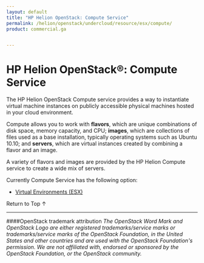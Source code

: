 ```yaml
---
layout: default
title: "HP Helion OpenStack: Compute Service"
permalink: /helion/openstack/undercloud/resource/esx/compute/
product: commercial.ga


---
```

<!--PUBLISHED-->


<script>

function PageRefresh {
onLoad="window.refresh"
}

PageRefresh();

</script>
<!---

<p style="font-size: small;"> <a href="/helion/openstack/install-beta/prereqs/">&#9664; PREV</a> | <a href="/helion/openstack/install-beta-overview/">&#9650; UP</a> | <a href="/helion/openstack/install-beta/vsa/">NEXT &#9654;</a> </p>-->

# HP Helion OpenStack&reg;: Compute Service

The HP Helion OpenStack Compute service provides a way to instantiate virtual machine instances on publicly accessible physical machines hosted in your cloud environment.

Compute allows you to work with **flavors**, which are unique combinations of disk space, memory capacity, and CPU; **images**, which are collections of files used as a base installation, typically operating systems such as Ubuntu 10.10; and **servers**, which are virtual instances created by combining a flavor and an image.

A variety of flavors and images are provided by the HP Helion Compute service to create a wide mix of servers.

Currently Compute Service has the following option:

* [Virtual Environments (ESX)](/helion/openstack/undercloud/resource/esx/)


<a href="#top" style="padding:14px 0px 14px 0px; text-decoration: none;"> Return to Top &#8593; </a>




----
####OpenStack trademark attribution
*The OpenStack Word Mark and OpenStack Logo are either registered trademarks/service marks or trademarks/service marks of the OpenStack Foundation, in the United States and other countries and are used with the OpenStack Foundation's permission. We are not affiliated with, endorsed or sponsored by the OpenStack Foundation, or the OpenStack community.*
